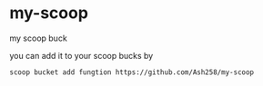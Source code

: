 # my-scoop
my scoop buck

you can add it to your scoop bucks by

```shell
scoop bucket add fungtion https://github.com/Ash258/my-scoop
```
